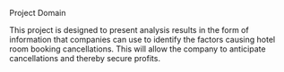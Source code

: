 Project Domain

This project is designed to present analysis results in the form of information that companies can use to identify the factors causing hotel room booking cancellations. This will allow the company to anticipate cancellations and thereby secure profits.
